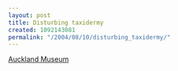 ```yaml
---
layout: post
title: Disturbing taxidermy
created: 1092143081
permalink: "/2004/08/10/disturbing_taxidermy/"
---
```

[Auckland Museum](http://www.aucklandmuseum.com/)
